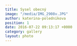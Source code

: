 ```yaml
---
title: Sysel obecný
image: "/media/IMG_2908v.JPG"
author: katerina-polednikova
position: 1
date: 2016-07-22 09:13:17 +0000
category: gallery
layout: photo
---
```


